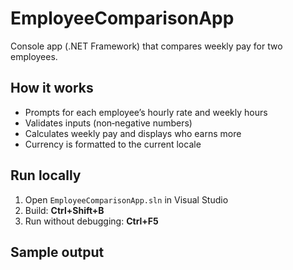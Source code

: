 # EmployeeComparisonApp

Console app (.NET Framework) that compares weekly pay for two employees.

## How it works
- Prompts for each employee’s hourly rate and weekly hours
- Validates inputs (non‑negative numbers)
- Calculates weekly pay and displays who earns more
- Currency is formatted to the current locale

## Run locally
1. Open `EmployeeComparisonApp.sln` in Visual Studio
2. Build: **Ctrl+Shift+B**
3. Run without debugging: **Ctrl+F5**

## Sample output
